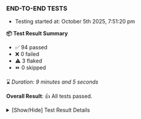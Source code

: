 ### END-TO-END TESTS

- Testing started at: October 5th 2025, 7:51:20 pm

**📦 Test Result Summary**

- ✅ 94 passed
- ❌ 0 failed
- ⚠️ 3 flaked
- ⏩ 0 skipped

⌛ _Duration: 9 minutes and 5 seconds_

**Overall Result**: 👍 All tests passed.



<details>
    <summary>[Show/Hide] Test Result Details</summary>
    <div markdown="1">

| Test | Browser | Test Case | Tags | Result |
| :---: | :---: | :--- | :---: | :---: |
| 1 | chromium-meshery-provider | Delete Kubernetes cluster connections |  | ⚠️ |
| 2 | chromium-local-provider | Delete Kubernetes cluster connections |  | ⚠️ |
| 3 | chromium-local-provider | deploys a published design to a connected cluster |  | ⚠️ |

</div>
</details>


<!-- To see the full report, please visit our CI/CD pipeline with reporter. -->